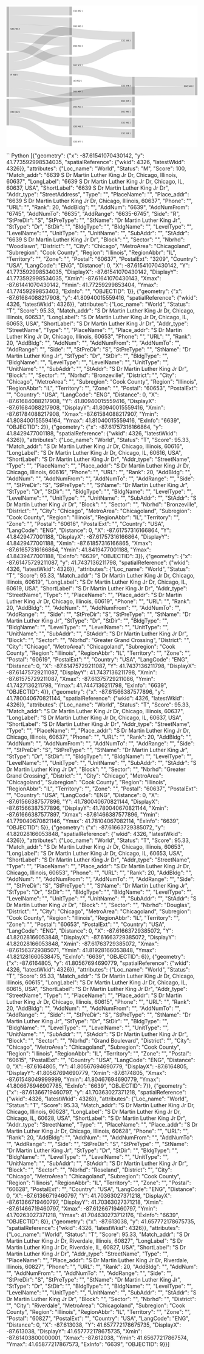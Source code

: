 <div>
<svg viewBox="0,0,975,720" width="975" height="720" style="background: rgb(255, 255, 255); width: 100%; height: auto;"><g><rect x="1" y="475" height="135.00000000000023" width="13" fill="rgb(185, 185, 185)"><title>CSC 412
3</title></rect><rect x="641" y="363.05303406198345" height="90" width="13" fill="rgb(185, 185, 185)"><title>CSC 578
2</title></rect><rect x="321" y="259.9999999999999" height="89.99999999999994" width="13" fill="rgb(185, 185, 185)"><title>DSC 478
2</title></rect><rect x="1" y="5" height="224.99999999999997" width="13" fill="rgb(185, 185, 185)"><title>CSC 401
5</title></rect><rect x="321" y="59.99999999999996" height="89.99999999999996" width="13" fill="rgb(185, 185, 185)"><title>DSC 465
2</title></rect><rect x="1" y="239.99999999999997" height="225.00000000000003" width="13" fill="rgb(185, 185, 185)"><title>IT 403
5</title></rect><rect x="321" y="5" height="44.99999999999996" width="13" fill="rgb(185, 185, 185)"><title>CSC 452
1</title></rect><rect x="321" y="469.99999999999983" height="89.99999999999994" width="13" fill="rgb(185, 185, 185)"><title>DSC 423
2</title></rect><rect x="321" y="359.99999999999983" height="45" width="13" fill="rgb(185, 185, 185)"><title>HCI 512
1</title></rect><rect x="641" y="463.05303406198345" height="45" width="13" fill="rgb(185, 185, 185)"><title>DSC 425
1</title></rect><rect x="961" y="365.91211222228054" height="90" width="13" fill="rgb(185, 185, 185)"><title>DSC 540
2</title></rect><rect x="321" y="414.99999999999983" height="45" width="13" fill="rgb(185, 185, 185)"><title>DSC 484
1</title></rect><rect x="321" y="569.9999999999998" height="90.00000000000023" width="13" fill="rgb(185, 185, 185)"><title>CSC 481
2</title></rect><rect x="641" y="573.0530340619832" height="45" width="13" fill="rgb(185, 185, 185)"><title>CSC 482
1</title></rect><rect x="641" y="132.71804509048044" height="89.99999999999994" width="13" fill="rgb(185, 185, 185)"><title>CSC 555
2</title></rect><rect x="321" y="670" height="45" width="13" fill="rgb(185, 185, 185)"><title>CSC 577
1</title></rect><rect x="321" y="159.99999999999991" height="89.99999999999997" width="13" fill="rgb(185, 185, 185)"><title>DSC 433
2</title></rect><rect x="641" y="628.0530340619832" height="45" width="13" fill="rgb(185, 185, 185)"><title>CSC 528
1</title></rect><rect x="641" y="518.0530340619833" height="44.999999999999886" width="13" fill="rgb(185, 185, 185)"><title>DSC 480
1</title></rect></g><g fill="none"><g stroke="rgb(221, 221, 221)" style="mix-blend-mode: multiply;"><path d="M15,497.5C327.5,497.5,327.5,430.55303406198345,640,430.55303406198345" stroke-width="45"></path><title>CSC 412 → CSC 578
1</title></g><g stroke="rgb(221, 221, 221)" style="mix-blend-mode: multiply;"><path d="M335,327.4999999999999C487.5,327.4999999999999,487.5,385.55303406198345,640,385.55303406198345" stroke-width="45"></path><title>DSC 478 → CSC 578
1</title></g><g stroke="rgb(221, 221, 221)" style="mix-blend-mode: multiply;"><path d="M15,72.5C167.5,72.5,167.5,82.49999999999996,320,82.49999999999996" stroke-width="45"></path><title>CSC 401 → DSC 465
1</title></g><g stroke="rgb(221, 221, 221)" style="mix-blend-mode: multiply;"><path d="M15,262.5C167.5,262.5,167.5,127.49999999999996,320,127.49999999999996" stroke-width="45"></path><title>IT 403 → DSC 465
1</title></g><g stroke="rgb(221, 221, 221)" style="mix-blend-mode: multiply;"><path d="M15,207.5C167.5,207.5,167.5,282.4999999999999,320,282.4999999999999" stroke-width="45"></path><title>CSC 401 → DSC 478
1</title></g><g stroke="rgb(221, 221, 221)" style="mix-blend-mode: multiply;"><path d="M15,27.5C167.5,27.5,167.5,27.5,320,27.5" stroke-width="45"></path><title>CSC 401 → CSC 452
1</title></g><g stroke="rgb(221, 221, 221)" style="mix-blend-mode: multiply;"><path d="M15,442.5C167.5,442.5,167.5,492.49999999999983,320,492.49999999999983" stroke-width="45"></path><title>IT 403 → DSC 423
1</title></g><g stroke="rgb(221, 221, 221)" style="mix-blend-mode: multiply;"><path d="M15,352.5C167.5,352.5,167.5,382.49999999999983,320,382.49999999999983" stroke-width="45"></path><title>IT 403 → HCI 512
1</title></g><g stroke="rgb(221, 221, 221)" style="mix-blend-mode: multiply;"><path d="M335,492.49999999999983C487.5,492.49999999999983,487.5,485.55303406198345,640,485.55303406198345" stroke-width="45"></path><title>DSC 423 → DSC 425
1</title></g><g stroke="rgb(221, 221, 221)" style="mix-blend-mode: multiply;"><path d="M655,385.55303406198345C807.5,385.55303406198345,807.5,388.41211222228054,960,388.41211222228054" stroke-width="45"></path><title>CSC 578 → DSC 540
1</title></g><g stroke="rgb(221, 221, 221)" style="mix-blend-mode: multiply;"><path d="M335,437.49999999999983C647.5,437.49999999999983,647.5,433.41211222228054,960,433.41211222228054" stroke-width="45"></path><title>DSC 484 → DSC 540
1</title></g><g stroke="rgb(221, 221, 221)" style="mix-blend-mode: multiply;"><path d="M335,592.4999999999998C487.5,592.4999999999998,487.5,595.5530340619832,640,595.5530340619832" stroke-width="45"></path><title>CSC 481 → CSC 482
1</title></g><g stroke="rgb(221, 221, 221)" style="mix-blend-mode: multiply;"><path d="M335,282.4999999999999C487.5,282.4999999999999,487.5,200.21804509048044,640,200.21804509048044" stroke-width="45"></path><title>DSC 478 → CSC 555
1</title></g><g stroke="rgb(221, 221, 221)" style="mix-blend-mode: multiply;"><path d="M15,117.5C327.5,117.5,327.5,155.21804509048044,640,155.21804509048044" stroke-width="45"></path><title>CSC 401 → CSC 555
1</title></g><g stroke="rgb(221, 221, 221)" style="mix-blend-mode: multiply;"><path d="M15,587.5C167.5,587.5,167.5,692.5,320,692.5" stroke-width="45"></path><title>CSC 412 → CSC 577
1</title></g><g stroke="rgb(221, 221, 221)" style="mix-blend-mode: multiply;"><path d="M15,162.5C167.5,162.5,167.5,182.49999999999991,320,182.49999999999991" stroke-width="45"></path><title>CSC 401 → DSC 433
1</title></g><g stroke="rgb(221, 221, 221)" style="mix-blend-mode: multiply;"><path d="M15,307.5C167.5,307.5,167.5,227.49999999999991,320,227.49999999999991" stroke-width="45"></path><title>IT 403 → DSC 433
1</title></g><g stroke="rgb(221, 221, 221)" style="mix-blend-mode: multiply;"><path d="M15,397.5C167.5,397.5,167.5,437.49999999999983,320,437.49999999999983" stroke-width="45"></path><title>IT 403 → DSC 484
1</title></g><g stroke="rgb(221, 221, 221)" style="mix-blend-mode: multiply;"><path d="M335,637.4999999999998C487.5,637.4999999999998,487.5,650.5530340619832,640,650.5530340619832" stroke-width="45"></path><title>CSC 481 → CSC 528
1</title></g><g stroke="rgb(221, 221, 221)" style="mix-blend-mode: multiply;"><path d="M15,542.5C167.5,542.5,167.5,592.4999999999998,320,592.4999999999998" stroke-width="45"></path><title>CSC 412 → CSC 481
1</title></g><g stroke="rgb(221, 221, 221)" style="mix-blend-mode: multiply;"><path d="M335,537.4999999999998C487.5,537.4999999999998,487.5,540.5530340619833,640,540.5530340619833" stroke-width="45"></path><title>DSC 423 → DSC 480
1</title></g></g><g style="font: 10px sans-serif;"><text x="21" y="542.5000000000001" dy="0.35em" text-anchor="start">CSC 412<tspan fill-opacity="0.7"> 3</tspan></text><text x="634" y="408.05303406198345" dy="0.35em" text-anchor="end">CSC 578<tspan fill-opacity="0.7"> 2</tspan></text><text x="341" y="304.9999999999999" dy="0.35em" text-anchor="start">DSC 478<tspan fill-opacity="0.7"> 2</tspan></text><text x="21" y="117.49999999999999" dy="0.35em" text-anchor="start">CSC 401<tspan fill-opacity="0.7"> 5</tspan></text><text x="341" y="104.99999999999994" dy="0.35em" text-anchor="start">DSC 465<tspan fill-opacity="0.7"> 2</tspan></text><text x="21" y="352.5" dy="0.35em" text-anchor="start">IT 403<tspan fill-opacity="0.7"> 5</tspan></text><text x="341" y="27.49999999999998" dy="0.35em" text-anchor="start">CSC 452<tspan fill-opacity="0.7"> 1</tspan></text><text x="341" y="514.9999999999998" dy="0.35em" text-anchor="start">DSC 423<tspan fill-opacity="0.7"> 2</tspan></text><text x="341" y="382.49999999999983" dy="0.35em" text-anchor="start">HCI 512<tspan fill-opacity="0.7"> 1</tspan></text><text x="634" y="485.55303406198345" dy="0.35em" text-anchor="end">DSC 425<tspan fill-opacity="0.7"> 1</tspan></text><text x="954" y="410.91211222228054" dy="0.35em" text-anchor="end">DSC 540<tspan fill-opacity="0.7"> 2</tspan></text><text x="341" y="437.49999999999983" dy="0.35em" text-anchor="start">DSC 484<tspan fill-opacity="0.7"> 1</tspan></text><text x="341" y="614.9999999999999" dy="0.35em" text-anchor="start">CSC 481<tspan fill-opacity="0.7"> 2</tspan></text><text x="634" y="595.5530340619832" dy="0.35em" text-anchor="end">CSC 482<tspan fill-opacity="0.7"> 1</tspan></text><text x="634" y="177.71804509048042" dy="0.35em" text-anchor="end">CSC 555<tspan fill-opacity="0.7"> 2</tspan></text><text x="341" y="692.5" dy="0.35em" text-anchor="start">CSC 577<tspan fill-opacity="0.7"> 1</tspan></text><text x="341" y="204.9999999999999" dy="0.35em" text-anchor="start">DSC 433<tspan fill-opacity="0.7"> 2</tspan></text><text x="634" y="650.5530340619832" dy="0.35em" text-anchor="end">CSC 528<tspan fill-opacity="0.7"> 1</tspan></text><text x="634" y="540.5530340619832" dy="0.35em" text-anchor="end">DSC 480<tspan fill-opacity="0.7"> 1</tspan></text></g></svg>
</div>

`` Python
[{"geometry": {"x": -87.61541070430142, "y": 41.773592998534035, "spatialReference": {"wkid": 4326, "latestWkid": 4326}}, "attributes": {"Loc_name": "World", "Status": "M", "Score": 100, "Match_addr": "6639 S Dr Martin Luther King Jr Dr, Chicago, Illinois, 60637", "LongLabel": "6639 S Dr Martin Luther King Jr Dr, Chicago, IL, 60637, USA", "ShortLabel": "6639 S Dr Martin Luther King Jr Dr", "Addr_type": "StreetAddress", "Type": "", "PlaceName": "", "Place_addr": "6639 S Dr Martin Luther King Jr Dr, Chicago, Illinois, 60637", "Phone": "", "URL": "", "Rank": 20, "AddBldg": "", "AddNum": "6639", "AddNumFrom": "6745", "AddNumTo": "6635", "AddRange": "6635-6745", "Side": "R", "StPreDir": "S", "StPreType": "", "StName": "Dr Martin Luther King Jr", "StType": "Dr", "StDir": "", "BldgType": "", "BldgName": "", "LevelType": "", "LevelName": "", "UnitType": "", "UnitName": "", "SubAddr": "", "StAddr": "6639 S Dr Martin Luther King Jr Dr", "Block": "", "Sector": "", "Nbrhd": "Woodlawn", "District": "", "City": "Chicago", "MetroArea": "Chicagoland", "Subregion": "Cook County", "Region": "Illinois", "RegionAbbr": "IL", "Territory": "", "Zone": "", "Postal": "60637", "PostalExt": "3209", "Country": "USA", "LangCode": "ENG", "Distance": 0, "X": -87.61541070430142, "Y": 41.773592998534035, "DisplayX": -87.61541070430142, "DisplayY": 41.773592998534035, "Xmin": -87.61641070430143, "Xmax": -87.61441070430142, "Ymin": 41.77259299853404, "Ymax": 41.77459299853403, "ExInfo": "", "OBJECTID": 1}},
 {"geometry": {"x": -87.61684088217908, "y": 41.80940015559416, "spatialReference": {"wkid": 4326, "latestWkid": 4326}}, "attributes": {"Loc_name": "World", "Status": "T", "Score": 95.33, "Match_addr": "S Dr Martin Luther King Jr Dr, Chicago, Illinois, 60653", "LongLabel": "S Dr Martin Luther King Jr Dr, Chicago, IL, 60653, USA", "ShortLabel": "S Dr Martin Luther King Jr Dr", "Addr_type": "StreetName", "Type": "", "PlaceName": "", "Place_addr": "S Dr Martin Luther King Jr Dr, Chicago, Illinois, 60653", "Phone": "", "URL": "", "Rank": 20, "AddBldg": "", "AddNum": "", "AddNumFrom": "", "AddNumTo": "", "AddRange": "", "Side": "", "StPreDir": "S", "StPreType": "", "StName": "Dr Martin Luther King Jr", "StType": "Dr", "StDir": "", "BldgType": "", "BldgName": "", "LevelType": "", "LevelName": "", "UnitType": "", "UnitName": "", "SubAddr": "", "StAddr": "S Dr Martin Luther King Jr Dr", "Block": "", "Sector": "", "Nbrhd": "Bronzeville", "District": "", "City": "Chicago", "MetroArea": "", "Subregion": "Cook County", "Region": "Illinois", "RegionAbbr": "IL", "Territory": "", "Zone": "", "Postal": "60653", "PostalExt": "", "Country": "USA", "LangCode": "ENG", "Distance": 0, "X": -87.61684088217908, "Y": 41.80940015559416, "DisplayX": -87.61684088217908, "DisplayY": 41.80940015559416, "Xmin": -87.61784088217908, "Xmax": -87.61584088217907, "Ymin": 41.808400155594164, "Ymax": 41.81040015559416, "ExInfo": "6639", "OBJECTID": 2}},
 {"geometry": {"x": -87.61757316166864, "y": 41.8429477001188, "spatialReference": {"wkid": 4326, "latestWkid": 4326}}, "attributes": {"Loc_name": "World", "Status": "T", "Score": 95.33, "Match_addr": "S Dr Martin Luther King Jr Dr, Chicago, Illinois, 60616", "LongLabel": "S Dr Martin Luther King Jr Dr, Chicago, IL, 60616, USA", "ShortLabel": "S Dr Martin Luther King Jr Dr", "Addr_type": "StreetName", "Type": "", "PlaceName": "", "Place_addr": "S Dr Martin Luther King Jr Dr, Chicago, Illinois, 60616", "Phone": "", "URL": "", "Rank": 20, "AddBldg": "", "AddNum": "", "AddNumFrom": "", "AddNumTo": "", "AddRange": "", "Side": "", "StPreDir": "S", "StPreType": "", "StName": "Dr Martin Luther King Jr", "StType": "Dr", "StDir": "", "BldgType": "", "BldgName": "", "LevelType": "", "LevelName": "", "UnitType": "", "UnitName": "", "SubAddr": "", "StAddr": "S Dr Martin Luther King Jr Dr", "Block": "", "Sector": "", "Nbrhd": "Bronzeville", "District": "", "City": "Chicago", "MetroArea": "Chicagoland", "Subregion": "Cook County", "Region": "Illinois", "RegionAbbr": "IL", "Territory": "", "Zone": "", "Postal": "60616", "PostalExt": "", "Country": "USA", "LangCode": "ENG", "Distance": 0, "X": -87.61757316166864, "Y": 41.8429477001188, "DisplayX": -87.61757316166864, "DisplayY": 41.8429477001188, "Xmin": -87.61857316166865, "Xmax": -87.61657316166864, "Ymin": 41.8419477001188, "Ymax": 41.8439477001188, "ExInfo": "6639", "OBJECTID": 3}},
 {"geometry": {"x": -87.61475729211087, "y": 41.7437136211798, "spatialReference": {"wkid": 4326, "latestWkid": 4326}}, "attributes": {"Loc_name": "World", "Status": "T", "Score": 95.33, "Match_addr": "S Dr Martin Luther King Jr Dr, Chicago, Illinois, 60619", "LongLabel": "S Dr Martin Luther King Jr Dr, Chicago, IL, 60619, USA", "ShortLabel": "S Dr Martin Luther King Jr Dr", "Addr_type": "StreetName", "Type": "", "PlaceName": "", "Place_addr": "S Dr Martin Luther King Jr Dr, Chicago, Illinois, 60619", "Phone": "", "URL": "", "Rank": 20, "AddBldg": "", "AddNum": "", "AddNumFrom": "", "AddNumTo": "", "AddRange": "", "Side": "", "StPreDir": "S", "StPreType": "", "StName": "Dr Martin Luther King Jr", "StType": "Dr", "StDir": "", "BldgType": "", "BldgName": "", "LevelType": "", "LevelName": "", "UnitType": "", "UnitName": "", "SubAddr": "", "StAddr": "S Dr Martin Luther King Jr Dr", "Block": "", "Sector": "", "Nbrhd": "Greater Grand Crossing", "District": "", "City": "Chicago", "MetroArea": "Chicagoland", "Subregion": "Cook County", "Region": "Illinois", "RegionAbbr": "IL", "Territory": "", "Zone": "", "Postal": "60619", "PostalExt": "", "Country": "USA", "LangCode": "ENG", "Distance": 0, "X": -87.61475729211087, "Y": 41.7437136211798, "DisplayX": -87.61475729211087, "DisplayY": 41.7437136211798, "Xmin": -87.61575729211087, "Xmax": -87.61375729211086, "Ymin": 41.7427136211798, "Ymax": 41.7447136211798, "ExInfo": "6639", "OBJECTID": 4}},
 {"geometry": {"x": -87.61566387577896, "y": 41.780040670821144, "spatialReference": {"wkid": 4326, "latestWkid": 4326}}, "attributes": {"Loc_name": "World", "Status": "T", "Score": 95.33, "Match_addr": "S Dr Martin Luther King Jr Dr, Chicago, Illinois, 60637", "LongLabel": "S Dr Martin Luther King Jr Dr, Chicago, IL, 60637, USA", "ShortLabel": "S Dr Martin Luther King Jr Dr", "Addr_type": "StreetName", "Type": "", "PlaceName": "", "Place_addr": "S Dr Martin Luther King Jr Dr, Chicago, Illinois, 60637", "Phone": "", "URL": "", "Rank": 20, "AddBldg": "", "AddNum": "", "AddNumFrom": "", "AddNumTo": "", "AddRange": "", "Side": "", "StPreDir": "S", "StPreType": "", "StName": "Dr Martin Luther King Jr", "StType": "Dr", "StDir": "", "BldgType": "", "BldgName": "", "LevelType": "", "LevelName": "", "UnitType": "", "UnitName": "", "SubAddr": "", "StAddr": "S Dr Martin Luther King Jr Dr", "Block": "", "Sector": "", "Nbrhd": "Greater Grand Crossing", "District": "", "City": "Chicago", "MetroArea": "Chicagoland", "Subregion": "Cook County", "Region": "Illinois", "RegionAbbr": "IL", "Territory": "", "Zone": "", "Postal": "60637", "PostalExt": "", "Country": "USA", "LangCode": "ENG", "Distance": 0, "X": -87.61566387577896, "Y": 41.780040670821144, "DisplayX": -87.61566387577896, "DisplayY": 41.780040670821144, "Xmin": -87.61666387577897, "Xmax": -87.61466387577896, "Ymin": 41.779040670821146, "Ymax": 41.78104067082114, "ExInfo": "6639", "OBJECTID": 5}},
 {"geometry": {"x": -87.61663729385072, "y": 41.82028166053848, "spatialReference": {"wkid": 4326, "latestWkid": 4326}}, "attributes": {"Loc_name": "World", "Status": "T", "Score": 95.33, "Match_addr": "S Dr Martin Luther King Jr Dr, Chicago, Illinois, 60653", "LongLabel": "S Dr Martin Luther King Jr Dr, Chicago, IL, 60653, USA", "ShortLabel": "S Dr Martin Luther King Jr Dr", "Addr_type": "StreetName", "Type": "", "PlaceName": "", "Place_addr": "S Dr Martin Luther King Jr Dr, Chicago, Illinois, 60653", "Phone": "", "URL": "", "Rank": 20, "AddBldg": "", "AddNum": "", "AddNumFrom": "", "AddNumTo": "", "AddRange": "", "Side": "", "StPreDir": "S", "StPreType": "", "StName": "Dr Martin Luther King Jr", "StType": "Dr", "StDir": "", "BldgType": "", "BldgName": "", "LevelType": "", "LevelName": "", "UnitType": "", "UnitName": "", "SubAddr": "", "StAddr": "S Dr Martin Luther King Jr Dr", "Block": "", "Sector": "", "Nbrhd": "Douglas", "District": "", "City": "Chicago", "MetroArea": "Chicagoland", "Subregion": "Cook County", "Region": "Illinois", "RegionAbbr": "IL", "Territory": "", "Zone": "", "Postal": "60653", "PostalExt": "", "Country": "USA", "LangCode": "ENG", "Distance": 0, "X": -87.61663729385072, "Y": 41.82028166053848, "DisplayX": -87.61663729385072, "DisplayY": 41.82028166053848, "Xmin": -87.61763729385072, "Xmax": -87.61563729385071, "Ymin": 41.81928166053848, "Ymax": 41.821281660538475, "ExInfo": "6639", "OBJECTID": 6}},
 {"geometry": {"x": -87.6164805, "y": 41.80567694690779, "spatialReference": {"wkid": 4326, "latestWkid": 4326}}, "attributes": {"Loc_name": "World", "Status": "T", "Score": 95.33, "Match_addr": "S Dr Martin Luther King Jr Dr, Chicago, Illinois, 60615", "LongLabel": "S Dr Martin Luther King Jr Dr, Chicago, IL, 60615, USA", "ShortLabel": "S Dr Martin Luther King Jr Dr", "Addr_type": "StreetName", "Type": "", "PlaceName": "", "Place_addr": "S Dr Martin Luther King Jr Dr, Chicago, Illinois, 60615", "Phone": "", "URL": "", "Rank": 20, "AddBldg": "", "AddNum": "", "AddNumFrom": "", "AddNumTo": "", "AddRange": "", "Side": "", "StPreDir": "S", "StPreType": "", "StName": "Dr Martin Luther King Jr", "StType": "Dr", "StDir": "", "BldgType": "", "BldgName": "", "LevelType": "", "LevelName": "", "UnitType": "", "UnitName": "", "SubAddr": "", "StAddr": "S Dr Martin Luther King Jr Dr", "Block": "", "Sector": "", "Nbrhd": "Grand Boulevard", "District": "", "City": "Chicago", "MetroArea": "Chicagoland", "Subregion": "Cook County", "Region": "Illinois", "RegionAbbr": "IL", "Territory": "", "Zone": "", "Postal": "60615", "PostalExt": "", "Country": "USA", "LangCode": "ENG", "Distance": 0, "X": -87.6164805, "Y": 41.80567694690779, "DisplayX": -87.6164805, "DisplayY": 41.80567694690779, "Xmin": -87.6174805, "Xmax": -87.61548049999999, "Ymin": 41.80467694690779, "Ymax": 41.806676946907785, "ExInfo": "6639", "OBJECTID": 7}},
 {"geometry": {"x": -87.61366719460797, "y": 41.70363027371218, "spatialReference": {"wkid": 4326, "latestWkid": 4326}}, "attributes": {"Loc_name": "World", "Status": "T", "Score": 95.33, "Match_addr": "S Dr Martin Luther King Jr Dr, Chicago, Illinois, 60628", "LongLabel": "S Dr Martin Luther King Jr Dr, Chicago, IL, 60628, USA", "ShortLabel": "S Dr Martin Luther King Jr Dr", "Addr_type": "StreetName", "Type": "", "PlaceName": "", "Place_addr": "S Dr Martin Luther King Jr Dr, Chicago, Illinois, 60628", "Phone": "", "URL": "", "Rank": 20, "AddBldg": "", "AddNum": "", "AddNumFrom": "", "AddNumTo": "", "AddRange": "", "Side": "", "StPreDir": "S", "StPreType": "", "StName": "Dr Martin Luther King Jr", "StType": "Dr", "StDir": "", "BldgType": "", "BldgName": "", "LevelType": "", "LevelName": "", "UnitType": "", "UnitName": "", "SubAddr": "", "StAddr": "S Dr Martin Luther King Jr Dr", "Block": "", "Sector": "", "Nbrhd": "Roseland", "District": "", "City": "Chicago", "MetroArea": "Chicagoland", "Subregion": "Cook County", "Region": "Illinois", "RegionAbbr": "IL", "Territory": "", "Zone": "", "Postal": "60628", "PostalExt": "", "Country": "USA", "LangCode": "ENG", "Distance": 0, "X": -87.61366719460797, "Y": 41.70363027371218, "DisplayX": -87.61366719460797, "DisplayY": 41.70363027371218, "Xmin": -87.61466719460797, "Xmax": -87.61266719460797, "Ymin": 41.70263027371218, "Ymax": 41.704630273712176, "ExInfo": "6639", "OBJECTID": 8}},
 {"geometry": {"x": -87.613038, "y": 41.657772178675735, "spatialReference": {"wkid": 4326, "latestWkid": 4326}}, "attributes": {"Loc_name": "World", "Status": "T", "Score": 95.33, "Match_addr": "S Dr Martin Luther King Jr Dr, Riverdale, Illinois, 60827", "LongLabel": "S Dr Martin Luther King Jr Dr, Riverdale, IL, 60827, USA", "ShortLabel": "S Dr Martin Luther King Jr Dr", "Addr_type": "StreetName", "Type": "", "PlaceName": "", "Place_addr": "S Dr Martin Luther King Jr Dr, Riverdale, Illinois, 60827", "Phone": "", "URL": "", "Rank": 20, "AddBldg": "", "AddNum": "", "AddNumFrom": "", "AddNumTo": "", "AddRange": "", "Side": "", "StPreDir": "S", "StPreType": "", "StName": "Dr Martin Luther King Jr", "StType": "Dr", "StDir": "", "BldgType": "", "BldgName": "", "LevelType": "", "LevelName": "", "UnitType": "", "UnitName": "", "SubAddr": "", "StAddr": "S Dr Martin Luther King Jr Dr", "Block": "", "Sector": "", "Nbrhd": "", "District": "", "City": "Riverdale", "MetroArea": "Chicagoland", "Subregion": "Cook County", "Region": "Illinois", "RegionAbbr": "IL", "Territory": "", "Zone": "", "Postal": "60827", "PostalExt": "", "Country": "USA", "LangCode": "ENG", "Distance": 0, "X": -87.613038, "Y": 41.657772178675735, "DisplayX": -87.613038, "DisplayY": 41.657772178675735, "Xmin": -87.61403800000001, "Xmax": -87.612038, "Ymin": 41.65677217867574, "Ymax": 41.65877217867573, "ExInfo": "6639", "OBJECTID": 9}}]
 ```
